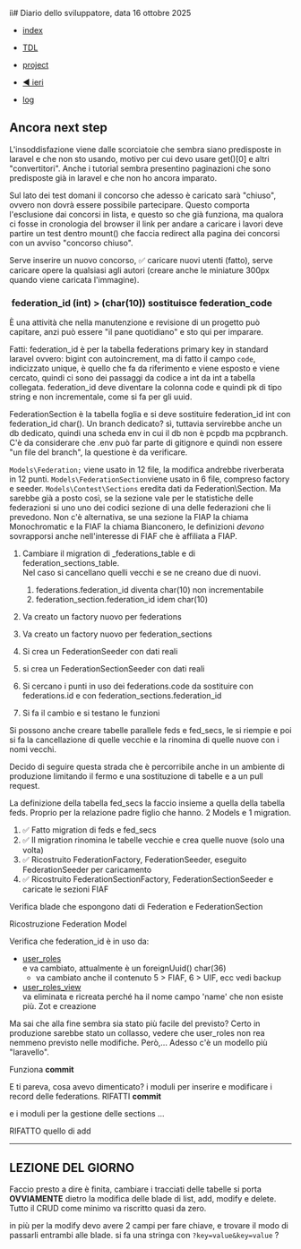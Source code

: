 iì# Diario dello sviluppatore, data 16 ottobre 2025

* [index](../index.md)

* [TDL](../TDL.md)
* [project](https://github.com/users/mrai64/projects/1)
* [◀️ ieri](./2025-10-15_IT.md)
* [log](/storage/logs/laravel.log)

## Ancora next step

L'insoddisfazione viene dalle scorciatoie che sembra siano
predisposte in laravel e che non sto usando, motivo per cui
devo usare get()[0] e altri "convertitori". Anche i tutorial
sembra presentino paginazioni che sono predisposte già
in laravel e che non ho ancora imparato.

Sul lato dei test domani il concorso che adesso
è caricato sarà "chiuso", ovvero non dovrà essere possibile
partecipare.
Questo comporta l'esclusione dai concorsi in lista, e questo
so che già funziona, ma qualora ci fosse in cronologia
del browser il link per andare a caricare i lavori
deve partire un test dentro mount() che faccia redirect
alla pagina dei concorsi con un avviso "concorso chiuso".

Serve inserire un nuovo concorso, ✅ caricare nuovi utenti (fatto),
serve caricare opere la qualsiasi agli autori (creare anche
le miniature 300px quando viene caricata l'immagine).

###  federation_id (int) > (char(10)) sostituisce federation_code

È una attività che nella manutenzione e revisione di un progetto può
capitare, anzi può essere "il pane quotidiano" e sto qui per imparare.

Fatti: federation_id è per la tabella federations primary key in
standard laravel ovvero: bigint con autoincrement,
ma di fatto il campo `code`, indicizzato unique, è quello che fa da riferimento
e viene esposto e viene cercato, quindi ci sono dei passaggi
da codice a int da int a tabella collegata. federation_id deve diventare
la colonna code e quindi pk di tipo string e non incrementale, come si fa per gli uuid.

FederationSection è la tabella foglia e si deve sostituire federation_id int
con federation_id char(). Un branch dedicato? sì, tuttavia servirebbe anche
un db dedicato, quindi una scheda env in cui il db non è pcpdb ma pcpbranch.  
C'è da considerare che .env può far parte di gitignore e quindi non essere
"un file del branch", la questione è da verificare.

`Models\Federation;` viene usato in 12 file, la modifica andrebbe
riverberata in 12 punti.
`Models\FederationSection`viene usato in 6 file, compreso factory e seeder.
`Models\Contest\Sections` eredita dati da Federation\Section. Ma sarebbe già a posto così,
se la sezione vale per le statistiche delle federazioni si uno uno dei codici sezione
di una delle federazioni che li prevedono. Non c'è alternativa, se una sezione la FIAP
la chiama Monochromatic e la FIAF la chiama Bianconero, le definizioni
*devono* sovrapporsi anche nell'interesse di FIAF che è affiliata a FIAP.

1. Cambiare il migration di _federations_table e di federation_sections_table.  
Nel caso si cancellano quelli vecchi e se ne creano due di nuovi.

    1. federations.federation_id diventa char(10) non incrementabile
    1. federation_section.federation_id idem char(10)
1. Va creato un factory nuovo per federations
1. Va creato un factory nuovo per federation_sections
1. Si crea un FederationSeeder con dati reali
1. si crea un FederationSectionSeeder con dati reali
1. Si cercano i punti in uso dei federations.code
da sostituire con federations.id e con federation_sections.federation_id
1. Si fa il cambio e si testano le funzioni

Si possono anche creare tabelle parallele feds e fed_secs, le si riempie
e poi si fa la cancellazione di quelle vecchie e la rinomina di quelle nuove
con i nomi vecchi.

Decido di seguire questa strada che è percorribile anche in un ambiente di produzione
limitando il fermo e una sostituzione di tabelle e a un pull request.

La definizione della tabella fed_secs la faccio insieme a quella della tabella feds.
Proprio per la relazione padre figlio che hanno. 2 Models e 1 migration.

1. ✅ Fatto migration di feds e fed_secs
1. ✅ Il migration rinomina le tabelle vecchie e crea quelle nuove (solo una volta)
1. ✅ Ricostruito FederationFactory, FederationSeeder, eseguito FederationSeeder per caricamento
1. ✅ Ricostruito FederationSectionFactory, FederationSectionSeeder e caricate le sezioni FIAF

Verifica blade che espongono dati di Federation e FederationSection  

Ricostruzione Federation Model  

Verifica che federation_id è in uso da:

* [user_roles](/database/migrations/2025_09_19_170924_create_user_roles_table.php)  
  e va cambiato, attualmente è un foreignUuid() char(36)  
  * va cambiato anche il contenuto 5 > FIAF, 6 > UIF, ecc vedi backup
* [user_roles_view](/database/migrations/2025_10_12_133101_create_user_roles_views_table.php)  
va eliminata e ricreata perché ha il nome campo 'name' che non esiste più.
Zot e creazione

Ma sai che alla fine sembra sia stato più facile del previsto?
Certo in produzione sarebbe stato un collasso, vedere che user_roles
non rea nemmeno previsto nelle modifiche. Però,... Adesso c'è un modello più "laravello".

Funziona **commit**

E ti pareva, cosa avevo dimenticato? i moduli per inserire e modificare
i record delle federations.
RIFATTI **commit**
 
e i moduli per la gestione delle sections ...

RIFATTO quello di add 

----

## **LEZIONE DEL GIORNO**

Faccio presto a dire è finita, cambiare i tracciati delle tabelle si porta
**OVVIAMENTE** dietro la modifica delle blade di list, add, modify e delete.
Tutto il CRUD come minimo va riscritto quasi da zero.

in più per la modify devo avere 2 campi per fare chiave,
e trovare il modo di passarli entrambi alle blade.
si fa una stringa con `?key=value&key=value` ?

